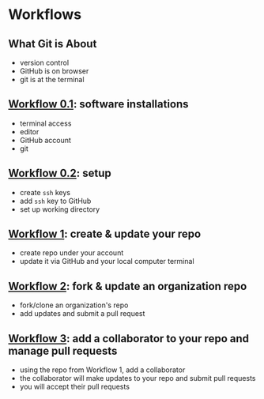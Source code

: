 # Workflows

## What Git is About
- version control
- GitHub is on browser
- git is at the terminal

## [Workflow 0.1](w_0_1_installs.md): software installations
- terminal access
- editor
- GitHub account
- git 

## [Workflow 0.2](w_0_2_setup.md): setup
- create `ssh` keys
- add `ssh` key to GitHub
- set up working directory

## [Workflow 1](w_1_create_update_myrepo.md): create & update your repo
- create repo under your account
- update it via GitHub and your local computer terminal

## [Workflow 2](w_2_pull_request_org_repo.md): fork & update an organization repo 
- fork/clone an organization's repo
- add updates and submit a pull request

## [Workflow 3](w_3_collaborating.md): add a collaborator to your repo and manage pull requests
- using the repo from Workflow 1, add a collaborator
- the collaborator will make updates to your repo and submit pull requests
- you will accept their pull requests
